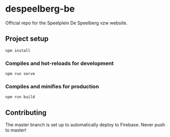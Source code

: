 # despeelberg-be

Official repo for the Speelplein De Speelberg vzw website.

## Project setup
```
npm install
```

### Compiles and hot-reloads for development
```
npm run serve
```

### Compiles and minifies for production
```
npm run build
```

## Contributing

The master branch is set up to automatically deploy to Firebase. Never push to master!